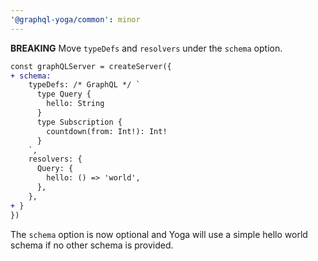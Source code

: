 ```yaml
---
'@graphql-yoga/common': minor
---
```


**BREAKING** Move `typeDefs` and `resolvers` under the `schema` option.

```diff
const graphQLServer = createServer({
+ schema:
    typeDefs: /* GraphQL */ `
      type Query {
        hello: String
      }
      type Subscription {
        countdown(from: Int!): Int!
      }
    `,
    resolvers: {
      Query: {
        hello: () => 'world',
      },
    },
+ }
})
```

The `schema` option is now optional and Yoga will use a simple hello world schema if no other schema is provided.
